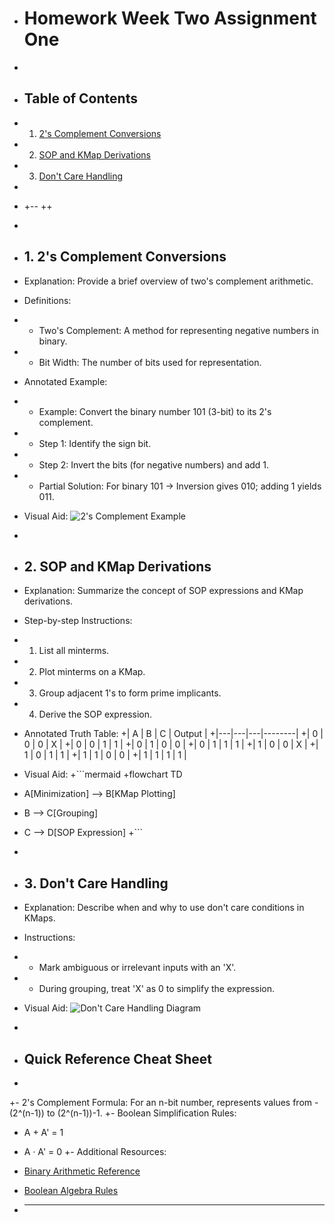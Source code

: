 + # Homework Week Two Assignment One

+

+ ## Table of Contents

+ 1. [2's Complement Conversions](#2s-complement-conversions)
+ 2. [SOP and KMap Derivations](#sop-and-kmap-derivations)
+ 3. [Don't Care Handling](#dont-care-handling)

+

+ +--
++
+

+ ## 1. 2's Complement Conversions

+ Explanation: Provide a brief overview of two's complement arithmetic.
+ Definitions:
+ + Two's Complement: A method for representing negative numbers in binary.
+ + Bit Width: The number of bits used for representation.
+ Annotated Example:
+ + Example: Convert the binary number 101 (3-bit) to its 2's complement.
+ + Step 1: Identify the sign bit.
+ + Step 2: Invert the bits (for negative numbers) and add 1.
+ + Partial Solution: For binary 101 -> Inversion gives 010; adding 1 yields 011.
+ Visual Aid: ![2's Complement Example](path/to/2s_complement_example.png)

+

+ ## 2. SOP and KMap Derivations

+ Explanation: Summarize the concept of SOP expressions and KMap derivations.
+ Step-by-step Instructions:
+ 1. List all minterms.
+ 2. Plot minterms on a KMap.
+ 3. Group adjacent 1's to form prime implicants.
+ 4. Derive the SOP expression.
+ Annotated Truth Table:
+| A | B | C | Output |
+|---|---|---|--------|
+| 0 | 0 | 0 |   X    |
+| 0 | 0 | 1 |   1    |
+| 0 | 1 | 0 |   0    |
+| 0 | 1 | 1 |   1    |
+| 1 | 0 | 0 |   X    |
+| 1 | 0 | 1 |   1    |
+| 1 | 1 | 0 |   0    |
+| 1 | 1 | 1 |   1    |
+ Visual Aid:
+```mermaid
+flowchart TD
+ A[Minimization] --> B[KMap Plotting]
+ B --> C[Grouping]
+ C --> D[SOP Expression]
+```

+

+ ## 3. Don't Care Handling

+ Explanation: Describe when and why to use don't care conditions in KMaps.
+ Instructions:
+ + Mark ambiguous or irrelevant inputs with an 'X'.
+ + During grouping, treat 'X' as 0 to simplify the expression.
+ Visual Aid: ![Don't Care Handling Diagram](path/to/dont_care_handling.png)

+

+ ## Quick Reference Cheat Sheet

+

+- 2's Complement Formula: For an n-bit number, represents values from -(2^(n-1)) to (2^(n-1))-1.
+- Boolean Simplification Rules:

+ A + A' = 1
+ A · A' = 0
+- Additional Resources:
+ [Binary Arithmetic Reference](link/to/binary_arithmetic)
+ [Boolean Algebra Rules](link/to/boolean_algebra)

+ ---
